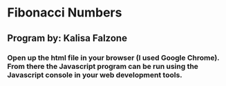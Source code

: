 # Fibonacci Numbers
## Program by: Kalisa Falzone

### Open up the html file in your browser (I used Google Chrome). From there the Javascript program can be run using the Javascript console in your web development tools. 